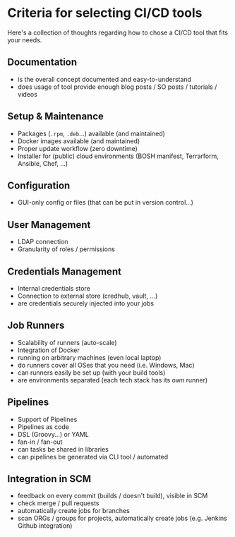 Criteria for selecting CI/CD tools
==================================

Here's a collection of thoughts regarding how to chose a CI/CD tool that fits your needs.


Documentation
-------------

* is the overall concept documented and easy-to-understand
* does usage of tool provide enough blog posts / SO posts / tutorials / videos


Setup & Maintenance
-------------------

* Packages (`.rpm`, `.deb`...) available (and maintained)
* Docker images available (and maintained)
* Proper update workflow (zero downtime)
* Installer for (public) cloud environments (BOSH manifest, Terrarform, Ansible, Chef, ...)


Configuration
-------------

* GUI-only config or files (that can be put in version control...)


User Management
---------------

* LDAP connection
* Granularity of roles / permissions


Credentials Management
----------------------

* Internal credentials store
* Connection to external store (credhub, vault, ...)
* are credentials securely injected into your jobs


Job Runners
-----------

* Scalability of runners (auto-scale)
* Integration of Docker
* running on arbitrary machines (even local laptop)
* do runners cover all OSes that you need (i.e. Windows, Mac)
* can runners easily be set up (with your build tools)
* are environments separated (each tech stack has its own runner)


Pipelines
---------

* Support of Pipelines
* Pipelines as code
* DSL (Groovy...) or YAML
* fan-in / fan-out
* can tasks be shared in libraries
* can pipelines be generated via CLI tool / automated


Integration in SCM
------------------

* feedback on every commit (builds / doesn't build), visible in SCM
* check merge / pull requests
* automatically create jobs for branches
* scan ORGs / groups for projects, automatically create jobs (e.g. Jenkins Github integration)
